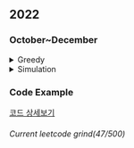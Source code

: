 ## 2022
### October~December  
<details>
<summary>Greedy</summary>
    
#### Easy  
- [2160, Minimum Sum of Four Digit Number After Splitting Digits](https://sour-othnielia-55f.notion.site/2160-Minimum-Sum-of-Four-Digit-Number-After-Splitting-Digits-216b1faeae4e421fa708eacede882564)
- [1221, Split a String in Balanced Strings](https://sour-othnielia-55f.notion.site/1221-Split-a-String-in-Balanced-Strings-1ee2b70bacff41cca977c17fe0fe03da)
- [1323, Maximum 69 Number](https://sour-othnielia-55f.notion.site/1323-Maximum-69-Number-20d7c92a8cee46c88a96f001d3a83f8c)
- [1827, Minimum Operations to Make the Array Increasing](https://sour-othnielia-55f.notion.site/1827-Minimum-Operations-to-Make-the-Array-Increasing-963d21e0b4b64c1590164703f6fb865e)
- [561, Array Partition](https://sour-othnielia-55f.notion.site/561-Array-Partition-57c021b018d44d9f902cc3642798b719)
- [942, DI String Match](https://sour-othnielia-55f.notion.site/942-DI-String-Match-255fba6234104a0c95260586afb90281)
- [1710, Maximum Units on a Truck](https://sour-othnielia-55f.notion.site/1710-Maximum-Units-on-a-Truck-8ce64e736f134c9ea8cb82154643d2a8)
> 복습 필요 2d array 정렬하는 방법 모르면 못품  
- [1217, Minimum Cost to Move Chips to The Same Position](https://sour-othnielia-55f.notion.site/1217-Minimum-Cost-to-Move-Chips-to-The-Same-Position-85485d3a6f074644b0c7fc3004886d5f)
- [1974, Minimum Time to Type Word Using Special Typewriter](https://sour-othnielia-55f.notion.site/1974-Minimum-Time-to-Type-Word-Using-Special-Typewriter-af8b34d4e7eb4b9985fac6ebe9a5f619)
- [2078, Two Furthest Houses With Different Colors](https://sour-othnielia-55f.notion.site/2078-Two-Furthest-Houses-With-Different-Colors-65ba5421ccfe44a9be22486ca1dc6a17)
> 복습 필요 two pointer로 풀지 않으면 힘들어짐
- [2224, Minimum Number of Operations to Convert Time](https://sour-othnielia-55f.notion.site/2224-Minimum-Number-of-Operations-to-Convert-Time-f95ebe6858b641a996b671396b0ff4a3)
- [2144, Minimum Cost of Buying Candies With Discount](https://sour-othnielia-55f.notion.site/2144-Minimum-Cost-of-Buying-Candies-With-Discount-e42588be652b4a1aade61613b957c97b)
- [1903, Largest Odd Number in String](https://sour-othnielia-55f.notion.site/1903-d182c93e06ea4aeda1f161b807254671)
> 복습 필요, 테크닉
- [976, Largest Perimeter Triangle](https://sour-othnielia-55f.notion.site/976-Largest-Perimeter-Triangle-8484b169ab4b4bdb9ddfe077ef5e3b0f)
> 삼각형의 필수조건을 알고있는가?
- [409, Longest Palindrome](https://sour-othnielia-55f.notion.site/409-Longest-Palindrome-703882fbe8ae430a9647f98d2e87a7af)
> 해시셋을 이용한 기본 센스 요구
- [2027, Minimum Moves to Convert String](https://sour-othnielia-55f.notion.site/2027-Minimum-Moves-to-Convert-String-e842da6133294802a67e1e765e256a91)
- [860. Lemonade Change](https://sour-othnielia-55f.notion.site/860-Lemonade-Change-178cd031c0d0430dbd2bac2f9bdddd2c)
- [1005, Maximize Sum Of Array After K Negations](https://sour-othnielia-55f.notion.site/1005-Maximize-Sum-Of-Array-After-K-Negations-bf60c092e20a4430b111039ee15e265e)
- [455, Assign Cookies](https://sour-othnielia-55f.notion.site/455-Assign-Cookies-57aaca4f94c145a1a9a3f1f980c3a111)
> 투 포인터
- [2259, Remove Digit From Number to Maximize Result](https://sour-othnielia-55f.notion.site/2259-Remove-Digit-From-Number-to-Maximize-Result-ab81f6cf873c4314a51e3181ed1295e1)
> subString
- [1013. Partition Array Into Three Parts With Equal Sum](https://sour-othnielia-55f.notion.site/1013-Partition-Array-Into-Three-Parts-With-Equal-Sum-c841194c6fb04572af07855a087b7754)

#### Medium
- [1689,	Partitioning Into Minimum Number Of Deci-Binary Numbers](https://sour-othnielia-55f.notion.site/1689-Partitioning-Into-Minimum-Number-Of-Deci-Binary-Numbers-6a468c19082240b0a9cb316f6275b15d)  
> ascii code  
- [807, Max Increase to Keep City Skyline](https://sour-othnielia-55f.notion.site/807-Max-Increase-to-Keep-City-Skyline-944f87632da94044943864ce26df5a68)
- [1877, Minimize Maximum Pair Sum in Array](https://sour-othnielia-55f.notion.site/763-Partition-Labels-538217dd61454580974556b5ee1cf65f)
- [763, Partition Labels](https://sour-othnielia-55f.notion.site/763-Partition-Labels-538217dd61454580974556b5ee1cf65f)
- [1561, Maximum Number of Coins You Can Get](https://sour-othnielia-55f.notion.site/1561-Maximum-Number-of-Coins-You-Can-Get-f1dbeeb6c2b84fc2a1ea34dbff212730)
- [1605, Find Valid Matrix Given Row and Column Sums](https://sour-othnielia-55f.notion.site/1605-Find-Valid-Matrix-Given-Row-and-Column-Sums-730239cd31e54106bbca8e9e7c658ae4)
- [921, Minimum Add to Make Parentheses Valid](https://sour-othnielia-55f.notion.site/921-Minimum-Add-to-Make-Parentheses-Valid-bfc15915a9d74baf8d295f97acdcb6ad)
- [2405, Optimal Partition of String](https://sour-othnielia-55f.notion.site/2405-Optimal-Partition-of-String-1939b90b501e47c482d086c3f126f45f)
- [2375, Construct Smallest Number From DI String](https://sour-othnielia-55f.notion.site/2375-Construct-Smallest-Number-From-DI-String-b1adea0d3b254daaa69d1af7d16b3ecc)
- [406, Queue Reconstruction by Height](https://sour-othnielia-55f.notion.site/406-Queue-Reconstruction-by-Height-bb1909ab50b24b6ab27ec57ccf78afdb)
- [1529, Minimum Suffix Flips](https://sour-othnielia-55f.notion.site/1529-Minimum-Suffix-Flips-31c5540f0fb24fbd97c2fe27c2a1b35e)
- [2294, Partition Array Such That Maximum Difference Is K](https://sour-othnielia-55f.notion.site/2294-Partition-Array-Such-That-Maximum-Difference-Is-K-2fa1b9df334b4046b2d7d1c4370c77ab)
  
</details>
<details>
<summary>Simulation</summary>
    
#### Easy
- [1920, Build Array from Permutation](https://sour-othnielia-55f.notion.site/1920-Build-Array-from-Permutation-661d716f5efe4917994d13486382aff4) 
- [2011, Final Value of Variable After Performing Operations](https://sour-othnielia-55f.notion.site/2011-Final-Value-of-Variable-After-Performing-Operations-5c8d58be871c401eb6d52cd05f1c57bd)                 
- [1688, Count of Matches in Tournament](https://sour-othnielia-55f.notion.site/1688-Count-of-Matches-in-Tournament-43f3fd73fcd14b57b31deeea549dc760)
- [832, Flipping an Image](https://sour-othnielia-55f.notion.site/832-Flipping-an-Image-ddfed6753e444576ae46c246173eae3a)
> 복습 필요, 좌우 스왑 정렬하는 방법을 이해못하면 풀 수 없음
- [2169, Count Operations to Obtain Zero](https://sour-othnielia-55f.notion.site/2169-Count-Operations-to-Obtain-Zero-1fe0bb1aab084ed9bb1a389b95575adb)
- [2154, Keep Multiplying Found Values by Two](https://sour-othnielia-55f.notion.site/2154-Keep-Multiplying-Found-Values-by-Two-3cf66b7bd1e6475698a7478ab3c2f477)
- [2357, Make Array Zero by Subtracting Equal Amounts](https://sour-othnielia-55f.notion.site/2357-Make-Array-Zero-by-Subtracting-Equal-Amounts-eb2a46c0f24c4005bc68532ffbbcbec2)	             
- [412, Fizz Buzz](https://sour-othnielia-55f.notion.site/412-Fizz-Buzz-6d81357f74164731a83ab8780276d3bb)
> 간단한 문제지만 객체지향적인 풀이를 참고해서 응용할 
- [1260, Shift 2D Grid🎁](https://sour-othnielia-55f.notion.site/1260-Shift-2D-Grid-f4862761d11a418e8b88ac1a28bbe48a)
> temp 담기와 while을 사용할때 유용한 테크닉을 얻게됨 복습 필요
- [1700, Number of Students Unable to Eat Lunch](https://sour-othnielia-55f.notion.site/1700-Number-of-Students-Unable-to-Eat-Lunch-eca783dedb514a378dc2ab9f1ca17ab8)
- [2243, Calculate Digit Sum of a String](https://sour-othnielia-55f.notion.site/2243-Calculate-Digit-Sum-of-a-String-e343e8e96eb74122a57c3bbd5d129ae2)
> charAt(n)을 통해서 스트링 문자열에서 숫자를 추출할수있는가? charAt(n) - '0' 아스키코드 추출법을 모르면 못품
- [2138, Divide a String Into Groups of Size k](https://sour-othnielia-55f.notion.site/2138-Calculate-Digit-Sum-of-a-String-1-107e949ac74441b28c5c1dc00b1cfb56)	       
- [2180, Count Integers With Even Digit Sum](https://sour-othnielia-55f.notion.site/2180-Count-Integers-With-Even-Digit-Sum-84c368839af04d2fb66e13f7ed522846)
> 간단한 짝수를 구하는 문제지만 다시 복습 필요
- [2293, Min Max Game](https://sour-othnielia-55f.notion.site/2293-Min-Max-Game-98b3f34c87f24f4094736e2228b3130a)
> 재귀 활용

#### medium
- [2181, Merge Nodes in Between Zero](https://sour-othnielia-55f.notion.site/2181-Merge-Nodes-in-Between-Zeros-d7340f49126e41ffa5e80097b5fad847)	         
- 2161, Partition Array According to Given Pivot	84.3%	Medium	            
- 2120, Execution of All Suffix Instructions Staying in a Grid	83.6%	Medium	                 
- 2149, Rearrange Array Elements by Sign	81.0%	Medium	            
- 2221, Find Triangular Sum of an Array	79.1%	Medium	       
- 1823, Find the Winner of the Circular Game	77.8%	Medium
  
</details>

### Code Example
[코드 상세보기](https://github.com/JayFreemandev/Problem-Solving/blob/main/LeetCode/README.md)
###### Current leetcode grind(47/500)
